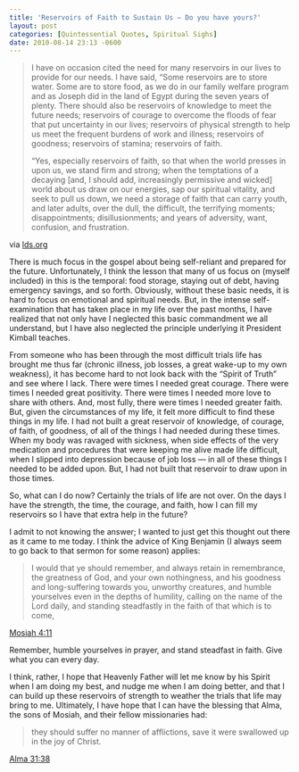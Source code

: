 ```yaml
---
title: 'Reservoirs of Faith to Sustain Us — Do you have yours?'
layout: post
categories: [Quintessential Quotes, Spiritual Sighs]
date: 2010-08-14 23:13 -0600
---
```


> I have on occasion cited the need for many reservoirs in our lives to
> provide for our needs. I have said, “Some reservoirs are to store
> water. Some are to store food, as we do in our family welfare program
> and as Joseph did in the land of Egypt during the seven years of
> plenty. There should also be reservoirs of knowledge to meet the
> future needs; reservoirs of courage to overcome the floods of fear
> that put uncertainty in our lives; reservoirs of physical strength to
> help us meet the frequent burdens of work and illness; reservoirs of
> goodness; reservoirs of stamina; reservoirs of faith.
>
> “Yes, especially reservoirs of faith, so that when the world presses
> in upon us, we stand firm and strong; when the temptations of a
> decaying \[and, I should add, increasingly permissive and wicked\]
> world about us draw on our energies, sap our spiritual vitality, and
> seek to pull us down, we need a storage of faith that can carry youth,
> and later adults, over the dull, the difficult, the terrifying
> moments; disappointments; disillusionments; and years of adversity,
> want, confusion, and frustration.

via [lds.org](https://www.lds.org/general-conference/1977/10/the-foundations-of-righteousness?lang=eng)

There is much focus in the gospel about being self-reliant and prepared for the future. Unfortunately, I think the lesson that many of us focus on (myself included) in this is the temporal: food storage, staying out of debt, having emergency savings, and so forth. Obviously, without these basic needs, it is hard to focus on emotional and spiritual needs. But, in the intense self-examination that has taken place in my life over the past months, I have realized that not only have I neglected this basic commandment we all understand, but I have also neglected the principle underlying it President Kimball teaches.

From someone who has been through the most difficult trials life has brought me thus far (chronic illness, job losses, a great wake-up to my own weakness), it has become hard to not look back with the “Spirit of Truth” and see where I lack. There were times I needed great courage. There were times I needed great positivity. There were times I needed more love to share with others. And, most fully, there were times I needed greater faith. But, given the circumstances of my life, it felt more difficult to find these things in my life. I had not built a great reservoir of knowledge, of courage, of faith, of goodness, of all of the things I had needed during these times. When my body was ravaged with sickness, when side effects of the very medication and procedures that were keeping me alive made life difficult, when I slipped into depression because of job loss — in all of these things I needed to be added upon. But, I had not built that reservoir to draw upon in those times.

So, what can I do now? Certainly the trials of life are not over. On the days I have the strength, the time, the courage, and faith, how I can fill my reservoirs so I have that extra help in the future?

I admit to not knowing the answer; I wanted to just get this thought out there as it came to me today. I think the advice of King Benjamin (I always seem to go back to that sermon for some reason) applies:

> I would that ye should remember, and always retain in remembrance, the
> greatness of God, and your own nothingness, and his goodness and
> long-suffering towards you, unworthy creatures, and humble yourselves
> even in the depths of humility, calling on the name of the Lord daily,
> and standing steadfastly in the faith of that which is to come,

[Mosiah 4:11](http://scriptures.lds.org/en/mosiah/4.11?lang=en#10)

Remember, humble yourselves in prayer, and stand steadfast in faith. Give what you can every day.

I think, rather, I hope that Heavenly Father will let me know by his Spirit when I am doing my best, and nudge me when I am doing better, and that I can build up these reservoirs of strength to weather the trials that life may bring to me. Ultimately, I have hope that I can have the blessing that Alma, the sons of Mosiah, and their fellow missionaries had:

> they should suffer no manner of afflictions, save it were swallowed up
> in the joy of Christ.

[Alma 31:38](http://scriptures.lds.org/en/alma/31.38?lang=en#37)
